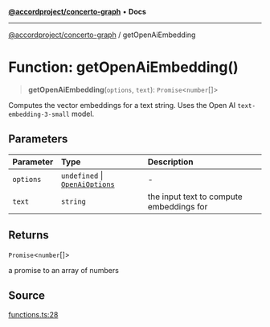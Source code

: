 [**@accordproject/concerto-graph**](../README.md) • **Docs**

***

[@accordproject/concerto-graph](../README.md) / getOpenAiEmbedding

# Function: getOpenAiEmbedding()

> **getOpenAiEmbedding**(`options`, `text`): `Promise`\<`number`[]\>

Computes the vector embeddings for a text string.
Uses the Open AI `text-embedding-3-small` model.

## Parameters

| Parameter | Type | Description |
| :------ | :------ | :------ |
| `options` | `undefined` \| [`OpenAiOptions`](../type-aliases/OpenAiOptions.md) | - |
| `text` | `string` | the input text to compute embeddings for |

## Returns

`Promise`\<`number`[]\>

a promise to an array of numbers

## Source

[functions.ts:28](https://github.com/accordproject/lab-concerto-graph/blob/87c81018347fa08584f3cb9907a3e77815e8c62a/src/functions.ts#L28)
